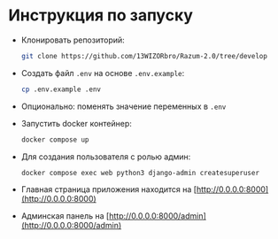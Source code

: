 # Инструкция по запуску

+ Клонировать репозиторий:

    ```bash
    git clone https://github.com/13WIZORbro/Razum-2.0/tree/develop
    ```

+ Создать файл `.env` на основе `.env.example`:

    ```bash
    cp .env.example .env
    ```

+ Опционально: поменять значение переменных в `.env`

+ Запустить docker контейнер:

    ```bash
    docker compose up
    ```

+ Для создания пользователя с ролью админ:

    ```bash
    docker compose exec web python3 django-admin createsuperuser
    ```

+ Главная страница приложения находится на [http://0.0.0.0:8000](http://0.0.0.0:8000)

+ Админская панель на [http://0.0.0.0:8000/admin](http://0.0.0.0:8000/admin)

